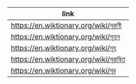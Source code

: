 |link|
|----|
|https://en.wiktionary.org/wiki/নূরানী|
|https://en.wiktionary.org/wiki/নূতন|
|https://en.wiktionary.org/wiki/নূহ|
|https://en.wiktionary.org/wiki/নূরান্বিত|
|https://en.wiktionary.org/wiki/নূর|
